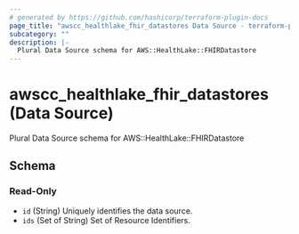 ```yaml
---
# generated by https://github.com/hashicorp/terraform-plugin-docs
page_title: "awscc_healthlake_fhir_datastores Data Source - terraform-provider-awscc"
subcategory: ""
description: |-
  Plural Data Source schema for AWS::HealthLake::FHIRDatastore
---
```


# awscc_healthlake_fhir_datastores (Data Source)

Plural Data Source schema for AWS::HealthLake::FHIRDatastore



<!-- schema generated by tfplugindocs -->
## Schema

### Read-Only

- `id` (String) Uniquely identifies the data source.
- `ids` (Set of String) Set of Resource Identifiers.
